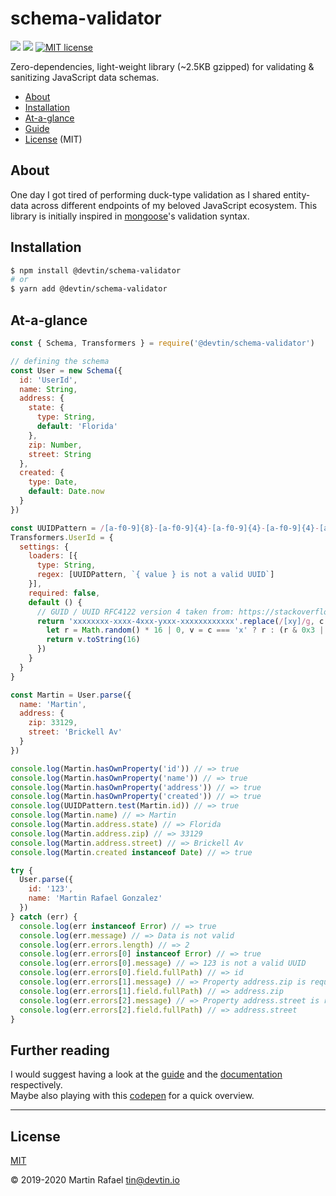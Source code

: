 # schema-validator
![](https://img.shields.io/badge/coverage-94%25-green)
![](https://github.com/devtin/schema-validator/workflows/tests/badge.svg)
[![MIT license](http://img.shields.io/badge/License-MIT-brightgreen.svg)](http://opensource.org/licenses)

Zero-dependencies, light-weight library (~2.5KB gzipped) for validating & sanitizing JavaScript data schemas.  

- [About](#about)
- [Installation](#installation)
- [At-a-glance](#at-a-glance)
- [Guide](./guide)
- [License](#license) (MIT)

## About

One day I got tired of performing duck-type validation as I shared entity-data across different endpoints of my beloved
JavaScript ecosystem. This library is initially inspired in [mongoose](https://mongoosejs.com)'s validation syntax. 

## Installation

```sh
$ npm install @devtin/schema-validator
# or
$ yarn add @devtin/schema-validator
```

## At-a-glance

```js
const { Schema, Transformers } = require('@devtin/schema-validator')

// defining the schema
const User = new Schema({
  id: 'UserId',
  name: String,
  address: {
    state: {
      type: String,
      default: 'Florida'
    },
    zip: Number,
    street: String
  },
  created: {
    type: Date,
    default: Date.now
  }
})

const UUIDPattern = /[a-f0-9]{8}-[a-f0-9]{4}-[a-f0-9]{4}-[a-f0-9]{4}-[a-f0-9]{12}/
Transformers.UserId = {
  settings: {
    loaders: [{
      type: String,
      regex: [UUIDPattern, `{ value } is not a valid UUID`]
    }],
    required: false,
    default () {
      // GUID / UUID RFC4122 version 4 taken from: https://stackoverflow.com/a/2117523/1064165
      return 'xxxxxxxx-xxxx-4xxx-yxxx-xxxxxxxxxxxx'.replace(/[xy]/g, c => {
        let r = Math.random() * 16 | 0, v = c === 'x' ? r : (r & 0x3 | 0x8)
        return v.toString(16)
      })
    }
  }
}

const Martin = User.parse({
  name: 'Martin',
  address: {
    zip: 33129,
    street: 'Brickell Av'
  }
})

console.log(Martin.hasOwnProperty('id')) // => true
console.log(Martin.hasOwnProperty('name')) // => true
console.log(Martin.hasOwnProperty('address')) // => true
console.log(Martin.hasOwnProperty('created')) // => true
console.log(UUIDPattern.test(Martin.id)) // => true
console.log(Martin.name) // => Martin
console.log(Martin.address.state) // => Florida
console.log(Martin.address.zip) // => 33129
console.log(Martin.address.street) // => Brickell Av
console.log(Martin.created instanceof Date) // => true

try {
  User.parse({
    id: '123',
    name: 'Martin Rafael Gonzalez'
  })
} catch (err) {
  console.log(err instanceof Error) // => true
  console.log(err.message) // => Data is not valid
  console.log(err.errors.length) // => 2
  console.log(err.errors[0] instanceof Error) // => true
  console.log(err.errors[0].message) // => 123 is not a valid UUID
  console.log(err.errors[0].field.fullPath) // => id
  console.log(err.errors[1].message) // => Property address.zip is required
  console.log(err.errors[1].field.fullPath) // => address.zip
  console.log(err.errors[2].message) // => Property address.street is required
  console.log(err.errors[2].field.fullPath) // => address.street
}

```


## Further reading

I would suggest having a look at the [guide](./guide/README.md) and the [documentation](./DOCS.md) respectively.  
Maybe also playing with this <a href="https://codepen.io/tin_r/pen/VwYbego" target="_blank">codepen</a> for a quick overview.

* * *

## License

[MIT](https://opensource.org/licenses/MIT)

&copy; 2019-2020 Martin Rafael <tin@devtin.io>
